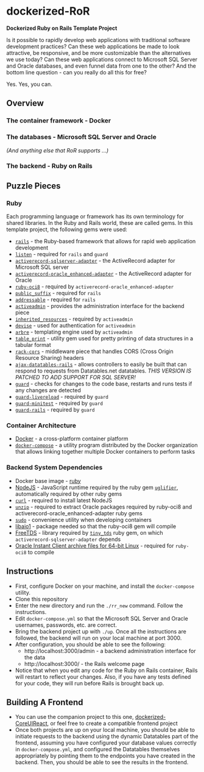 # dockerized-RoR
**Dockerized Ruby on Rails Template Project**

Is it possible to rapidly develop web applications with traditional software development practices?  Can these web applications be made to look attractive, be responsive, and be more customizable than the alternatives we use today?  Can these web applications connect to Microsoft SQL Server and Oracle databases, and even funnel data from one to the other?  And the bottom line question - can you really do all this for free?

Yes.  Yes, you can.

## Overview ##
### The container framework - Docker ###

### The databases - Microsoft SQL Server and Oracle ###
*(And anything else that RoR supports ...)*

### The backend - Ruby on Rails ###

## Puzzle Pieces ##
### Ruby ###
Each programming language or framework has its own terminology for shared libraries.  In the Ruby and Rails world, these are called gems.  In this template project, the following gems were used:

* [`rails`](http://rubyonrails.org) - the Ruby-based framework that allows for rapid web application development
* [`listen`](https://github.com/guard/listen) - required for `rails` and `guard`
* [`activerecord-sqlserver-adapter`](https://github.com/rails-sqlserver/activerecord-sqlserver-adapter) - the ActiveRecord adapter for Microsoft SQL server
* [`activerecord-oracle_enhanced-adapter`](https://github.com/rsim/oracle-enhanced) - the ActiveRecord adapter for Oracle
* [`ruby-oci8`](https://github.com/kubo/ruby-oci8) - required by `activerecord-oracle_enhanced-adapter`
* [`public_suffix`](https://github.com/weppos/publicsuffix-ruby) - required for `rails`
* [`addressable`](https://github.com/sporkmonger/addressable) - required for `rails`
* [`activeadmin`](https://activeadmin.info/) - provides the administration interface for the backend piece
* [`inherited_resources`](https://github.com/activeadmin/inherited_resources) - required by `activeadmin`
* [`devise`](https://github.com/plataformatec/devise) - used for authentication for `activeadmin`
* [`arbre`](https://github.com/activeadmin/arbre) - templating engine used by `activeadmin`
* [`table_print`](http://tableprintgem.com/) - utility gem used for pretty printing of data structures in a tabular format
* [`rack-cors`](https://github.com/cyu/rack-cors) - middleware piece that handles CORS (Cross Origin Resource Sharing) headers
* [`ajax-datatables-rails`](https://github.com/jbox-web/ajax-datatables-rails) - allows controllers to easily be built that can respond to requests from Datatables.net datatables.  *THIS VERSION IS PATCHED TO ADD SUPPORT FOR SQL SERVER!*
* [`guard`](https://github.com/guard/guard) - checks for changes to the code base, restarts and runs tests if any changes are detected
* [`guard-livereload`](https://github.com/guard/guard-livereload) - required by `guard`
* [`guard-minitest`](https://github.com/guard/guard-minitest) - required by `guard`
* [`guard-rails`](https://github.com/ranmocy/guard-rails) - required by `guard`

### Container Architecture ###
* [Docker](https://www.docker.com/) - a cross-platform container platform
* [`docker-compose`](https://docs.docker.com/compose/) - a utility program distributed by the Docker organization that allows linking together multiple Docker containers to perform tasks

### Backend System Dependencies ###
* Docker base image - [ruby](https://hub.docker.com/_/ruby/)
* [NodeJS](https://nodejs.org/en/) - JavaScript runtime required by the ruby gem [`uglifier`](https://github.com/lautis/uglifier), automatically required by other ruby gems
* [`curl`](https://curl.haxx.se/) - required to install latest NodeJS
* [`unzip`](http://infozip.sourceforge.net/UnZip.html) - required to extract Oracle packages required by ruby-oci8 and activerecord-oracle_enhanced-adapter ruby gems
* [`sudo`](https://www.sudo.ws/) - convenience utility when developing containers
* [libaio1](https://github.com/littledan/linux-aio) - package needed so that the ruby-oci8 gem will compile
* [FreeTDS](http://www.freetds.org/) - library required by [`tiny_tds`](https://github.com/rails-sqlserver/tiny_tds) ruby gem, on which `activerecord-sqlserver-adapter` depends
* [Oracle Instant Client archive files for 64-bit Linux](https://www.oracle.com/technetwork/topics/linuxx86-64soft-092277.html) - required for `ruby-oci8` to compile

## Instructions ##
* First, configure Docker on your machine, and install the `docker-compose` utility.
* Clone this repository
* Enter the new directory and run the `./rr_new` command.  Follow the instructions.
* Edit `docker-compose.yml` so that the Microsoft SQL Server and Oracle usernames, passwords, etc. are correct.
* Bring the backend project up with `./up`.  Once all the instructions are followed, the backend will run on your local machine at port 3000.
* After configuration, you should be able to see the following:
  * http://localhost:3000/admin - a backend administration interface for the data
  * http://localhost:3000/ - the Rails welcome page
* Notice that when you edit any code for the Ruby on Rails container, Rails will restart to reflect your changes.  Also, if you have any tests defined for your code, they will run before Rails is brought back up.

## Building A Frontend ##
* You can use the companion project to this one, [dockerized-CoreUIReact](https://github.com/ArkieCoder/dockerized-CoreUIReact/), or feel free to create a compatible frontend project
* Once both projects are up on your local machine, you should be able to initiate requests to the backend using the dynamic Datatables part of the frontend, assuming you have configured your database values correctly in `docker-compose.yml`, and configured the Datatables themselves appropriately by pointing them to the endpoints you have created in the backend.  Then, you should be able to see the results in the frontend.
